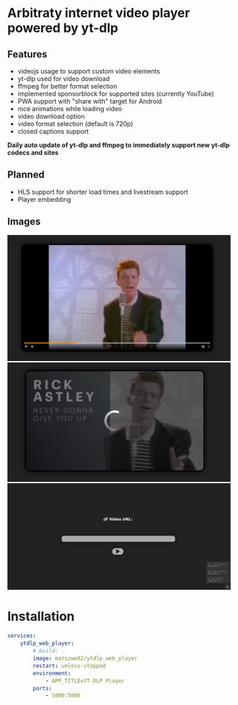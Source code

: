 # Arbitraty internet video player powered by yt-dlp

## Features
- videojs usage to support custom video elements
- yt-dlp used for video download
- ffmpeg for better format selection
- implemented sponsorblock for supported sites (currently YouTube)
- PWA support with "share with" target for Android
- nice animations while loading video
- video download option
- video format selection (default is 720p)
- closed captions support

**Daily auto update of yt-dlp and ffmpeg to immediately support new yt-dlp codecs and sites**

## Planned
- HLS support for shorter load times and livestream support
- Player embedding

## Images

![image](.github/images/image.png)
![loading screen](.github/images/image2.png)
![main page](.github/images/image3.png)


# Installation

```yml
services:
    ytdlp_web_player:
        # build: .
        image: matszwe02/ytdlp_web_player
        restart: unless-stopped
        environment:
            - APP_TITLE=YT-DLP Player
        ports:
            - 5000:5000

```